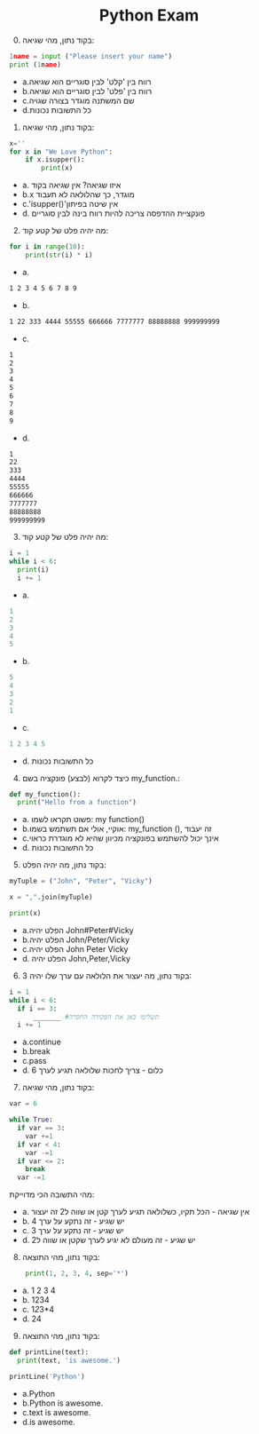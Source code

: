 <center>
<h1>Python Exam</h1>
</center>

0. בקוד נתון, מהי שגיאה:
```py
1name = input ("Please insert your name")
print (1name)

```
* a.רווח בין 'קלט' לבין סוגריים הוא שגיאה 
* b.רווח בין 'פלט' לבין סוגריים הוא שגיאה
* c.שם המשתנה מוגדר בצורה שגויה
* d.כל התשובות נכונות

1. בקוד נתון, מהי שגיאה:
```py
x=''
for x in "We Love Python":
    if x.isupper():
        print(x)
```
* a. איזו שגיאה? אין שגיאה בקוד
* b.x מוגדר, כך שהלולאה לא תעבוד  
* c.'isupper()'אין שיטה בפיתון
* d. פונקציית ההדפסה צריכה להיות רווח בינה לבין סוגריים

2. מה יהיה פלט של קטע קוד:
```py
for i in range(10):
    print(str(i) * i)
```
* a.
```bash
1 2 3 4 5 6 7 8 9
```
* b.
```bash
1 22 333 4444 55555 666666 7777777 88888888 999999999 
```
* c.
```bash
1
2
3
4
5
6
7
8
9
```
* d. 
```bash
1
22
333
4444
55555
666666
7777777
88888888
999999999 
```
3. מה יהיה פלט של קטע קוד:
```py
i = 1
while i < 6:
  print(i)
  i += 1
```
* a.
```py
1
2
3
4
5
```
* b.
```py
5
4
3
2
1
```
* c.
```py
1 2 3 4 5
```
* d. כל התשובות נכונות

4. כיצד לקרוא (לבצע) פונקציה בשם my_function.:
```py
def my_function():
  print("Hello from a function")
```
* a. פשוט תקראו לשמו: my function()
* b.אוקיי, אולי אם תשתמש בשמו: my_function (), זה יעבוד
* c.אינך יכול להשתמש בפונקציה מכיוון שהיא לא מוגדרת כראוי
* d. כל התשובות נכונות

5. בקוד נתון, מה יהיה הפלט:
```py
myTuple = ("John", "Peter", "Vicky")

x = ",".join(myTuple)

print(x) 
```
* a.הפלט יהיה John#Peter#Vicky
* b.הפלט יהיה John/Peter/Vicky
* c.הפלט יהיה John Peter Vicky
* d. הפלט יהיה John,Peter,Vicky

6. בקוד נתון, מה יעצור את הלולאה עם ערך שלו יהיה 3:
```py
i = 1
while i < 6:
  if i == 3:
      _______ #תשלימו כאן את הפקודה החסרה
  i += 1
```
* a.continue
* b.break
* c.pass
* d. כלום - צריך לחכות שלולאה תגיע לערך 6

7. בקוד נתון, מהי שגיאה:
```py
var = 6

while True:
  if var == 3:
    var +=1
  if var < 4:
    var -=1
  if var <= 2:
    break
  var -=1

```
מהי התשובה הכי מדוייקת:
* a. אין שגיאה - הכל תקיו, כשלולאה תגיע לערך קטן או שווה ל2 זה יעצור
* b. יש שגיע - זה נתקע על ערך 4
* c. יש שגיע - זה נתקע על ערך 3
* d. יש שגיע - זה מעולם לא יגיע לערך שקטן או שווה ל2

8. בקוד נתון, מהי התוצאה:
```py
    print(1, 2, 3, 4, sep='*')
```
* a. 1 2 3 4
* b. 1234
* c. 1*2*3*4
* d. 24

9. בקוד נתון, מהי התוצאה: 
```py
def printLine(text):
  print(text, 'is awesome.')

printLine('Python')
```
* a.Python
* b.Python is awesome.
* c.text is awesome.
* d.is awesome.